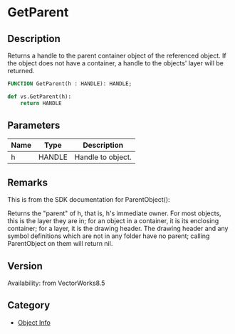 # GetParent

## Description
Returns a handle to the parent container object of the referenced object. If the object does not have a container, a handle to the objects' layer will be returned.

```pascal
FUNCTION GetParent(h : HANDLE): HANDLE;
```

```python
def vs.GetParent(h):
    return HANDLE
```

## Parameters
|Name|Type|Description|
|---|---|---|
|h|HANDLE|Handle to object.|

## Remarks
This is from the SDK documentation for ParentObject():

Returns the "parent" of h, that is, h's immediate owner.  For most objects, this is the layer they are in; for an object in a container, it is its enclosing container; for a layer, it is the drawing header.  The drawing header and any symbol definitions which are not in any folder have no parent; calling ParentObject on them will return nil.

## Version
Availability: from VectorWorks8.5

## Category
* [Object Info](../Categories/Object%20Info.md)
